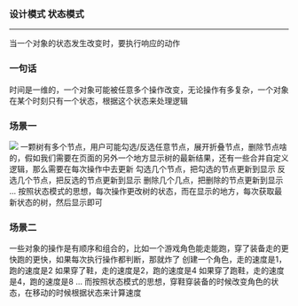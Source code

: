 ### 设计模式 状态模式
***
当一个对象的状态发生改变时，要执行响应的动作

### 一句话
时间是一维的，一个对象可能被任意多个操作改变，无论操作有多复杂，一个对象在某个时刻只有一个状态，根据这个状态来处理逻辑

### 场景一
![](https://raw.githubusercontent.com/heyach/blog/main/images/designpattern/state.jpg)
一颗树有多个节点，用户可能勾选/反选任意节点，展开折叠节点，删除节点啥的，假如我们需要在页面的另外一个地方显示树的最新结果，还有一些合并自定义逻辑，那么需要在每次操作中去更新
勾选几个节点，把勾选的节点更新到显示
反选几个节点，把反选的节点更新到显示
删除几个几点，把删除的节点更新到显示
...
按照状态模式的思想，每次操作更改树的状态，而在显示的地方，每次获取最新状态的树，然后显示即可

### 场景二
一些对象的操作是有顺序和组合的，比如一个游戏角色能走能跑，穿了装备走的更快跑的更快，如果每次执行操作都判断，那就炸了
创建一个角色，走的速度是1，跑的速度是2
如果穿了鞋，走的速度是2，跑的速度是4
如果穿了跑鞋，走的速度是4，跑的速度是8
...
而按照状态模式的思想，穿鞋穿装备的时候改变角色的状态，在移动的时候根据状态来计算速度

